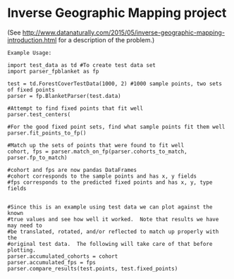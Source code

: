 # Inverse Geographic Mapping project 
(See http://www.datanaturally.com/2015/05/inverse-geographic-mapping-introduction.html for a description of the problem.)


    Example Usage:

    import test_data as td #To create test data set
    import parser_fpblanket as fp

    test = td.ForestCoverTestData(1000, 2) #1000 sample points, two sets of fixed points
    parser = fp.BlanketParser(test.data)

    #Attempt to find fixed points that fit well
    parser.test_centers(

    #For the good fixed point sets, find what sample points fit them well
    parser.fit_points_to_fp() 

    #Match up the sets of points that were found to fit well
    cohort, fps = parser.match_on_fp(parser.cohorts_to_match, parser.fp_to_match)
    
    #cohort and fps are now pandas DataFrames
    #cohort corresponds to the sample points and has x, y fields
    #fps corresponds to the predicted fixed points and has x, y, type fields
    
    
    #Since this is an example using test data we can plot against the known
    #true values and see how well it worked.  Note that results we have may need to
    #be translated, rotated, and/or reflected to match up properly with the 
    #original test data.  The following will take care of that before plotting.
    parser.accumulated_cohorts = cohort
    parser.accumulated_fps = fps
    parser.compare_results(test.points, test.fixed_points)
